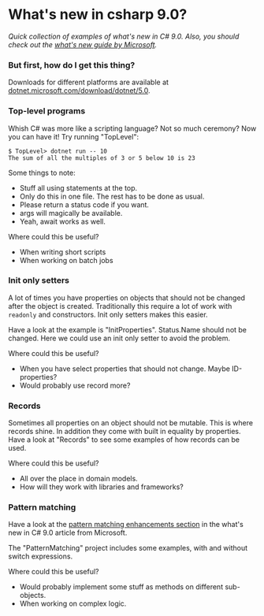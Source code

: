 What's new in csharp 9.0?
=========================
_Quick collection of examples of what's new in C# 9.0. Also, you should check out the [what's new guide by Microsoft](https://docs.microsoft.com/en-us/dotnet/csharp/whats-new/csharp-9)._

### But first, how do I get this thing?
Downloads for different platforms are available at [dotnet.microsoft.com/download/dotnet/5.0](https://dotnet.microsoft.com/download/dotnet/5.0).

### Top-level programs
Whish C# was more like a scripting language? Not so much ceremony? Now you can have it! Try running "TopLevel":

```shell
$ TopLevel> dotnet run -- 10
The sum of all the multiples of 3 or 5 below 10 is 23
```

Some things to note:
* Stuff all using statements at the top.
* Only do this in one file. The rest has to be done as usual.
* Please return a status code if you want.
* args will magically be available.
* Yeah, await works as well.

Where could this be useful?
* When writing short scripts
* When working on batch jobs

### Init only setters
A lot of times you have properties on objects that should not be changed after the object is created. Traditionally this require a lot of work with `readonly` and constructors. Init only setters makes this easier.

Have a look at the example is "InitProperties". Status.Name should not be changed. Here we could use an init only setter to avoid the problem.

Where could this be useful?
* When you have select properties that should not change. Maybe ID-properties?
* Would probably use record more?

### Records
Sometimes all properties on an object should not be mutable. This is where records shine. In addition they come with built in equality by properties. Have a look at "Records" to see some examples of how records can be used.

Where could this be useful?
* All over the place in domain models.
* How will they work with libraries and frameworks?

### Pattern matching
Have a look at the [pattern matching enhancements section](https://docs.microsoft.com/en-us/dotnet/csharp/whats-new/csharp-9#pattern-matching-enhancements) in the what's new in C# 9.0 article from Microsoft.

The "PatternMatching" project includes some examples, with and without switch expressions.

Where could this be useful?
* Would probably implement some stuff as methods on different sub-objects.
* When working on complex logic.
